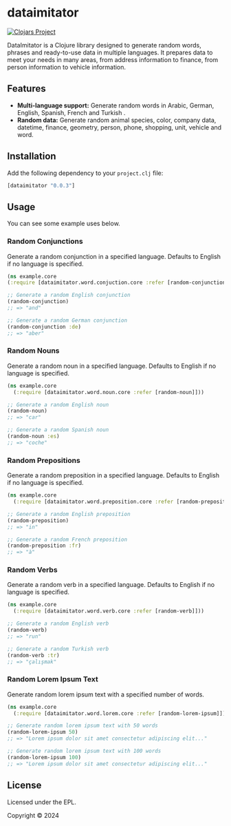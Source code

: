 # dataimitator
[![Clojars Project](https://img.shields.io/clojars/v/org.clojars.atesbazi/dataimitator.svg)](https://clojars.org/org.clojars.atesbazi/dataimitator)


DataImitator is a Clojure library designed to generate random words, phrases and ready-to-use data in multiple languages. It prepares data to meet your needs in many areas, from address information to finance, from person information to vehicle information.

## Features
-   **Multi-language support:** Generate random words in Arabic, German, English, Spanish, French and Turkish .
-   **Random data:** Generate random animal species, color, company data, datetime, finance, geometry, person, phone, shopping, unit, vehicle and word.

## Installation

Add the following dependency to your `project.clj` file:
```clojure
[dataimitator "0.0.3"]
```

## Usage
You can see some example uses below.

### Random Conjunctions

Generate a random conjunction in a specified language. Defaults to English if no language is specified.

```clojure
(ns example.core 
(:require [dataimitator.word.conjuction.core :refer [random-conjunction]])) 

;; Generate a random English conjunction 
(random-conjunction) 
;; => "and" 

;; Generate a random German conjunction 
(random-conjunction :de)
;; => "aber"
```

### Random Nouns

Generate a random noun in a specified language. Defaults to English if no language is specified.

```clojure
(ns example.core
  (:require [dataimitator.word.noun.core :refer [random-noun]]))

;; Generate a random English noun
(random-noun)
;; => "car"

;; Generate a random Spanish noun
(random-noun :es)
;; => "coche"
```

### Random Prepositions

Generate a random preposition in a specified language. Defaults to English if no language is specified.

```clojure
(ns example.core
  (:require [dataimitator.word.preposition.core :refer [random-preposition]]))

;; Generate a random English preposition
(random-preposition)
;; => "in"

;; Generate a random French preposition
(random-preposition :fr)
;; => "à"
```

### Random Verbs
Generate a random verb in a specified language. Defaults to English if no language is specified.

```clojure
(ns example.core
  (:require [dataimitator.word.verb.core :refer [random-verb]]))

;; Generate a random English verb
(random-verb)
;; => "run"

;; Generate a random Turkish verb
(random-verb :tr)
;; => "çalışmak"
```

### Random Lorem Ipsum Text
Generate random lorem ipsum text with a specified number of words.

```clojure
(ns example.core
  (:require [dataimitator.word.lorem.core :refer [random-lorem-ipsum]]))

;; Generate random lorem ipsum text with 50 words
(random-lorem-ipsum 50)
;; => "Lorem ipsum dolor sit amet consectetur adipiscing elit..."

;; Generate random lorem ipsum text with 100 words
(random-lorem-ipsum 100)
;; => "Lorem ipsum dolor sit amet consectetur adipiscing elit..."
```

## License

Licensed under the EPL.

Copyright © 2024 

